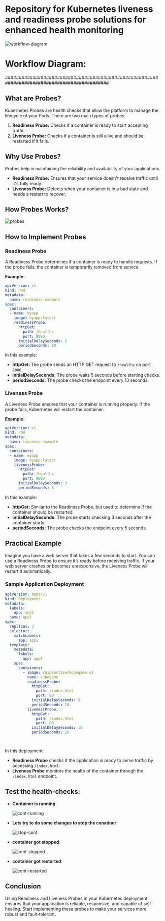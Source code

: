 # Repository for Kubernetes liveness and readiness probe solutions for enhanced health monitoring

![workflow-diagram](https://github.com/user-attachments/assets/cfa10df7-c079-48c3-8516-73d469afe4c6)


# Workflow Diagram:
##############################################################################################

## What are Probes?

Kubernetes Probes are health checks that allow the platform to manage the lifecycle of your Pods. There are two main types of probes:

1. **Readiness Probe:** Checks if a container is ready to start accepting traffic.
2. **Liveness Probe:** Checks if a container is still alive and should be restarted if it fails.

## Why Use Probes?

Probes help in maintaining the reliability and availability of your applications. 

- **Readiness Probe:** Ensures that your service doesn't receive traffic until it's fully ready.
- **Liveness Probe:** Detects when your container is in a bad state and needs a restart to recover.


## How Probes Works?
![probes](https://github.com/user-attachments/assets/27b036cd-ca92-4634-9c02-e0250a10853b)


## How to Implement Probes

### Readiness Probe

A Readiness Probe determines if a container is ready to handle requests. If the probe fails, the container is temporarily removed from service. 

**Example:**

```yaml
apiVersion: v1
kind: Pod
metadata:
  name: readiness-example
spec:
  containers:
  - name: myapp
    image: myapp:latest
    readinessProbe:
      httpGet:
        path: /healthz
        port: 8080
      initialDelaySeconds: 5
      periodSeconds: 10
```

In this example:

- **httpGet:** The probe sends an HTTP GET request to `/healthz` on port `8080`.
- **initialDelaySeconds:** The probe waits 5 seconds before starting checks.
- **periodSeconds:** The probe checks the endpoint every 10 seconds.

### Liveness Probe

A Liveness Probe ensures that your container is running properly. If the probe fails, Kubernetes will restart the container.

**Example:**

```yaml
apiVersion: v1
kind: Pod
metadata:
  name: liveness-example
spec:
  containers:
  - name: myapp
    image: myapp:latest
    livenessProbe:
      httpGet:
        path: /healthz
        port: 8080
      initialDelaySeconds: 3
      periodSeconds: 5
```

In this example:

- **httpGet:** Similar to the Readiness Probe, but used to determine if the container should be restarted.
- **initialDelaySeconds:** The probe starts checking 3 seconds after the container starts.
- **periodSeconds:** The probe checks the endpoint every 5 seconds.

## Practical Example

Imagine you have a web server that takes a few seconds to start. You can use a Readiness Probe to ensure it’s ready before receiving traffic. If your web server crashes or becomes unresponsive, the Liveness Probe will restart it automatically.

### Sample Application Deployment

```yaml
apiVersion: apps/v1
kind: Deployment
metadata:
  labels:
    app: app1
  name: app1
spec:
  replicas: 3
  selector:
    matchLabels:
      app: app1
  template:
    metadata:
      labels:
        app: app1
    spec:
      containers:
        - image: rajpractise/kubegame:v1
          name: kubegame
          readinessProbe:
            httpGet:
              path: /index.html
              port: 80
            initialDelaySeconds: 5
            periodSeconds: 10
          livenessProbe:
            httpGet:
              path: /index.html
              port: 80
            initialDelaySeconds: 15
            periodSeconds: 20

    
```

In this deployment:

- **Readiness Probe** checks if the application is ready to serve traffic by accessing `/index.html`.
- **Liveness Probe** monitors the health of the container through the `/index.html` endpoint.

## Test the health-checks:

- **Container is running**:

  ![cont-running](https://github.com/user-attachments/assets/ccaa6524-f84f-4f2b-928e-f57cda8d0249)


- **Lets try to do some changes to stop the conatiner**:

  ![stop-cont](https://github.com/user-attachments/assets/22c50960-b5e3-4e8e-9164-64da34f306eb)



- **container got stopped**:

  ![cont-stopped](https://github.com/user-attachments/assets/0e4fe9ad-f35f-44a8-a994-f02e36c41b25)




- **container got restarted**:

  ![cont-restarted](https://github.com/user-attachments/assets/410fd780-4cab-4c7d-aa2d-edbd68aacb4b)




## Conclusion

Using Readiness and Liveness Probes in your Kubernetes deployment ensures that your application is reliable, responsive, and capable of self-healing. Start implementing these probes to make your services more robust and fault-tolerant.

